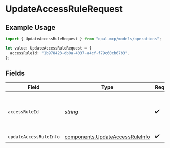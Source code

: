 # UpdateAccessRuleRequest

## Example Usage

```typescript
import { UpdateAccessRuleRequest } from "opal-mcp/models/operations";

let value: UpdateAccessRuleRequest = {
  accessRuleId: "1b978423-db0a-4037-a4cf-f79c60cb67b3",
};
```

## Fields

| Field                                                                              | Type                                                                               | Required                                                                           | Description                                                                        | Example                                                                            |
| ---------------------------------------------------------------------------------- | ---------------------------------------------------------------------------------- | ---------------------------------------------------------------------------------- | ---------------------------------------------------------------------------------- | ---------------------------------------------------------------------------------- |
| `accessRuleId`                                                                     | *string*                                                                           | :heavy_check_mark:                                                                 | The access rule ID (group ID) of the access rule.                                  | 1b978423-db0a-4037-a4cf-f79c60cb67b3                                               |
| `updateAccessRuleInfo`                                                             | [components.UpdateAccessRuleInfo](../../models/components/updateaccessruleinfo.md) | :heavy_check_mark:                                                                 | N/A                                                                                |                                                                                    |